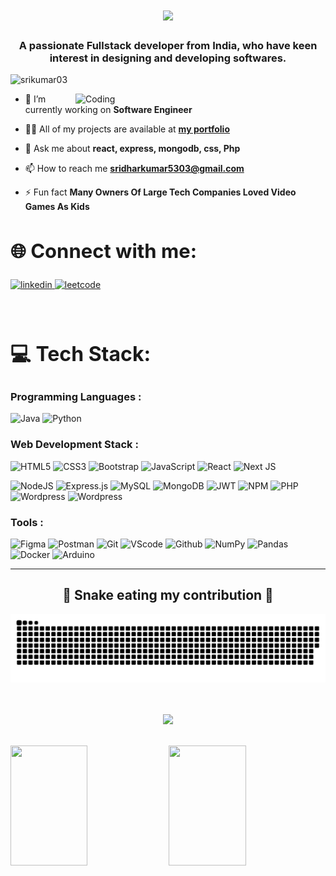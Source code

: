 <h1 align="center">
  <a href="https://git.io/typing-svg">
    <img src="https://readme-typing-svg.herokuapp.com/?lines=Hey+There!+👋;+Myself+Sridhar!;Loved+your+visit+❤️;+&center=true&size=30">
    
  </a>
</h1>
<h3 align="center">A passionate Fullstack developer from India, who have keen interest in designing and developing softwares.</h3>

<p align="left"><img src="https://komarev.com/ghpvc/?username=srikumar03&label=Profile%20views&color=0e75b6&style=flat" alt="srikumar03" /> </p>

<img align="right" alt="Coding" width="400" src="https://coindsyz.com/wp-content/uploads/2022/03/1584023795.gif">

- 🔭 I’m currently working on **Software Engineer**

- 👨‍💻 All of my projects are available at [**my portfolio**](https://sridharkumar.netlify.app/)

- 💬 Ask me about **react, express, mongodb, css, Php**

- 📫 How to reach me **sridharkumar5303@gmail.com**

<!-- - 📄 Know about my experiences in [**my resume**](https://drive.google.com/file/d/1i-DIrupB40H1c5OSUin9soU20CKU4ZT5/view?usp=sharing) -->

- ⚡ Fun fact **Many Owners Of Large Tech Companies Loved Video Games As Kids**

<h2 style="font-size:31px;
  font-weight: bold;">
🌐 Connect with me:
</h2>
<p align="left">  
<a href="https://www.linkedin.com/in/srikumar03/" target="_blank">
<img src="https://img.shields.io/badge/linkedin-%231E77B5.svg?&style=for-the-badge&logo=linkedin&logoColor=white" alt=linkedin style="margin-bottom: 5px;" />
</a>
<a href="https://leetcode.com/srikumar03/" target="blank">
<img src="https://img.shields.io/badge/LeetCode-000000?style=for-the-badge&logo=LeetCode&logoColor=#d16c06" alt=leetcode style="margin-bottom: 5px;" />
</a>
</p>

<br>
<h2 style="font-size:32px;
  font-weight: bold;">
💻 Tech Stack:
</h2>

<h3 align="left">Programming Languages :</h3>

![Java](https://img.shields.io/badge/java-%23ED8B00.svg?style=for-the-badge&logo=openjdk&logoColor=white)
![Python](https://img.shields.io/badge/python-grey?style=for-the-badge&logo=python&logoColor=ffdd54)

<!--
![C](https://img.shields.io/badge/c-%23E34F26.svg?style=for-the-badge&logo=c&logoColor=white)
![C++](https://img.shields.io/badge/c++-%2300599C.svg?style=for-the-badge&logo=c%2B%2B&logoColor=white)
-->

<h3 align="left">Web Development Stack :</h3>

![HTML5](https://img.shields.io/badge/html5-%23E34F26.svg?style=for-the-badge&logo=html5&logoColor=white)
![CSS3](https://img.shields.io/badge/css3-%231572B6.svg?style=for-the-badge&logo=css3&logoColor=white)
![Bootstrap](https://img.shields.io/badge/bootstrap-%23563D7C.svg?style=for-the-badge&logo=bootstrap&logoColor=white)
![JavaScript](https://img.shields.io/badge/javascript-%23323330.svg?style=for-the-badge&logo=javascript&logoColor=%23F7DF1E)
![React](https://img.shields.io/badge/react-%2320232a.svg?style=for-the-badge&logo=react&logoColor=%2361DAFB)
![Next JS](https://img.shields.io/badge/Next-black?style=for-the-badge&logo=next.js&logoColor=white)
<!--
![Redux](https://img.shields.io/badge/redux-%23593d88.svg?style=for-the-badge&logo=redux&logoColor=white)
![React Router](https://img.shields.io/badge/React_Router-CA4245?style=for-the-badge&logo=react-router&logoColor=white) 
![Postgres](https://img.shields.io/badge/postgres-%23316192.svg?style=for-the-badge&logo=postgresql&logoColor=white)
-->
![NodeJS](https://img.shields.io/badge/node.js-6DA55F?style=for-the-badge&logo=node.js&logoColor=white)
![Express.js](https://img.shields.io/badge/express.js-%23404d59.svg?style=for-the-badge&logo=express&logoColor=%2361DAFB)
![MySQL](https://img.shields.io/badge/mysql-%2300f.svg?style=for-the-badge&logo=mysql&logoColor=white)
![MongoDB](https://img.shields.io/badge/MongoDB-%234ea94b.svg?style=for-the-badge&logo=mongodb&logoColor=white)
![JWT](https://img.shields.io/badge/JWT-black?style=for-the-badge&logo=JSON%20web%20tokens)
![NPM](https://img.shields.io/badge/NPM-%23000000.svg?style=for-the-badge&logo=npm&logoColor=white)
![PHP](https://img.shields.io/badge/php-%23777BB4.svg?style=for-the-badge&logo=php&logoColor=white)
![Wordpress](https://img.shields.io/badge/wordpress-darkblue.svg?style=for-the-badge&logo=wordpress&logoColor=skyblue)
![Wordpress](https://img.shields.io/badge/WooCommerce-rgb(127,84,179).svg?style=for-the-badge&logo=woo&logoColor=white)

<!-- <h3 align="left">Cloud and deployment :</h3>

![AWS](https://img.shields.io/badge/AWS-%23FF9900.svg?style=for-the-badge&logo=amazon-aws&logoColor=white)
![Firebase](https://img.shields.io/badge/firebase-%23039BE5.svg?style=for-the-badge&logo=firebase)
![Netlify](https://img.shields.io/badge/netlify-%23000000.svg?style=for-the-badge&logo=netlify&logoColor=#00C7B7)
![Heroku](https://img.shields.io/badge/heroku-%23430098.svg?style=for-the-badge&logo=heroku&logoColor=white) -->



<h3 align="left">Tools :</h3>

![Figma](https://img.shields.io/badge/figma-%23F24E1E.svg?style=for-the-badge&logo=figma&logoColor=white)
![Postman](https://img.shields.io/badge/Postman-FF6C37?style=for-the-badge&logo=postman&logoColor=white)
![Git](https://img.shields.io/badge/git-f34f29?style=for-the-badge&logo=git&logoColor=white)
![VScode](https://img.shields.io/badge/vscode-0078d7?style=for-the-badge&logo=visualstudio&logoColor=white)
![Github](https://img.shields.io/badge/github-%23000000.svg?style=for-the-badge&logo=github&logoColor=white)
![NumPy](https://img.shields.io/badge/numpy-%23013243.svg?style=for-the-badge&logo=numpy&logoColor=white)
![Pandas](https://img.shields.io/badge/pandas-%23150458.svg?style=for-the-badge&logo=pandas&logoColor=white)
![Docker](https://img.shields.io/badge/docker-%230db7ed.svg?style=for-the-badge&logo=docker&logoColor=white)
![Arduino](https://img.shields.io/badge/arduino-4fccf3?style=for-the-badge&logo=arduino&logoColor=white)

<hr/>


<!-- snake graph -->
<div align="center">
  <h2>🐍 Snake eating my contribution 🐍 <br/></h2>
   
  <picture>
    <source media="(prefers-color-scheme: light)" srcset="https://github.com/srikumar03/srikumar03/blob/output/github-contribution-grid-snake-dark.svg" />
    <source media="(prefers-color-scheme: dark), (prefers-color-scheme: no-preference)" srcset="https://github.com/srikumar03/srikumar03/blob/output/github-contribution-grid-snake.svg" />
    <img src="https://github.com/srikumar03/srikumar03/blob/output/github-contribution-grid-snake.svg" alt="github-snake" />
  </picture>
  <br />
  <br />
  <br />
</div>

<p align="center">
  <a href="https://github.com/srikumar03">
    <img src="https://github-profile-summary-cards.vercel.app/api/cards/profile-details?username=srikumar03&theme=radical" />
  </a>
</p>

<br>

<a> 
    <a href="https://github.com/srikumar03"><img src="https://denvercoder1-github-readme-stats.vercel.app/api?username=srikumar03&show_icons=true&count_private=true&theme=react&border_color=7F3FBF&bg_color=0D1117&title_color=F85D7F&icon_color=F8D866" height="192px" width="49.5%"/></a>
  <a href="https://github.com/srikumar03"><img src="https://denvercoder1-github-readme-stats.vercel.app/api/top-langs/?username=srikumar03&langs_count=8&layout=compact&theme=react&border_color=7F3FBF&bg_color=0D1117&title_color=F85D7F&icon_color=F8D866" height="192px" width="49.5%"/></a>
  <br/>
</a>

<br>



